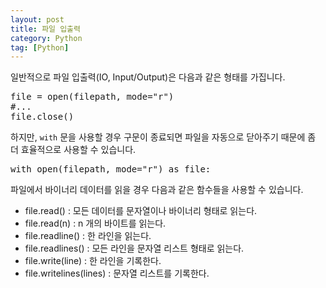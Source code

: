 ```yaml
---
layout: post
title: 파일 입출력
category: Python
tag: [Python]
---
```


일반적으로 파일 입출력(IO, Input/Output)은 다음과 같은 형태를 가집니다.

<pre class="prettyprint">
file = open(filepath, mode="r")
#...
file.close()
</pre>

하지만, `with` 문을 사용할 경우 구문이 종료되면 파일을 자동으로 닫아주기 때문에 좀 더 효율적으로 사용할 수 있습니다.

<pre class="prettyprint">
with open(filepath, mode="r") as file:
</pre>

파일에서 바이너리 데이터를 읽을 경우 다음과 같은 함수들을 사용할 수 있습니다.

* file.read() : 모든 데이터를 문자열이나 바이너리 형태로 읽는다.
* file.read(n) : n 개의 바이트를 읽는다.
* file.readline() : 한 라인을 읽는다.
* file.readlines() : 모든 라인을 문자열 리스트 형태로 읽는다.
* file.write(line) : 한 라인을 기록한다.
* file.writelines(lines) : 문자열 리스트를 기록한다.